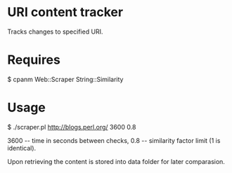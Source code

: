 URI content tracker
===================

Tracks changes to specified URI.

Requires
========

   $ cpanm Web::Scraper String::Similarity

Usage
=====

   $ ./scraper.pl http://blogs.perl.org/ 3600 0.8

3600 -- time in seconds between checks, 0.8 -- similarity factor limit (1 is identical).

Upon retrieving the content is stored into data folder for later comparasion.

